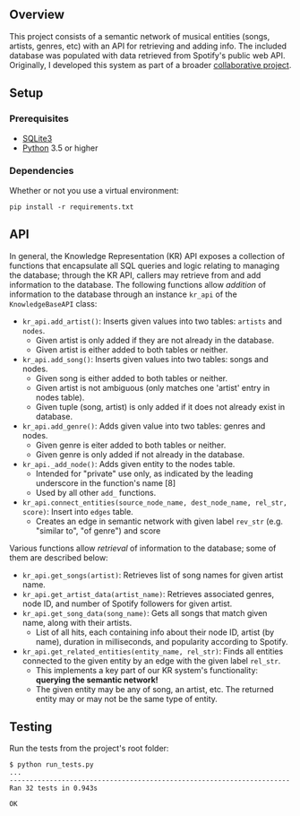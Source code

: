 ## Overview
This project consists of a semantic network of musical entities (songs, artists, genres, etc) with an API for retrieving and adding info. The included database was populated with data retrieved from Spotify's public web API. Originally, I developed this system as part of a broader [collaborative project](https://github.com/MIR-Directed-Research/intelligent-music-recommender).

## Setup
### Prerequisites
* [SQLite3](https://www.sqlite.org/download.html)
* [Python](https://www.python.org/downloads/) 3.5 or higher

### Dependencies
Whether or not you use a virtual environment:
```
pip install -r requirements.txt
```

## API
In general, the Knowledge Representation (KR) API exposes a collection of functions that encapsulate all SQL queries and logic relating to managing the database; through the KR API, callers may retrieve from and add information to the database. The following functions allow *addition* of information to the database through an instance `kr_api` of the `KnowledgeBaseAPI` class:

* `kr_api.add_artist()`: Inserts given values into two tables: `artists` and `nodes`.
  * Given artist is only added if they are not already in the database.
  * Given artist is either added to both tables or neither.
* `kr_api.add_song()`: Inserts given values into two tables: songs and nodes.
  * Given song is either added to both tables or neither.
  * Given artist is not ambiguous (only matches one 'artist' entry in nodes table).
  * Given tuple (song, artist) is only added if it does not already exist in database.
* `kr_api.add_genre()`: Adds given value into two tables: genres and nodes.
  * Given genre is eiter added to both tables or neither.
  * Given genre is only added if not already in the database.
* `kr_api._add_node()`: Adds given entity to the nodes table.
  * Intended for "private" use only, as indicated by the leading underscore in the function's name [8]
  * Used by all other `add_` functions.
* `kr_api.connect_entities(source_node_name, dest_node_name, rel_str, score)`: Insert into `edges` table.
  * Creates an edge in semantic network with given label `rev_str` (e.g. "similar to", "of genre") and score

Various functions allow *retrieval* of information to the database; some of them are described below:

* `kr_api.get_songs(artist)`: Retrieves list of song names for given artist name.
* `kr_api.get_artist_data(artist_name)`: Retrieves associated genres, node ID, and number of Spotify followers for given artist.
* `kr_api.get_song_data(song_name)`: Gets all songs that match given name, along with their artists.
  * List of all hits, each containing info about their node ID, artist (by name), duration in milliseconds, and popularity according to Spotify.
* `kr_api.get_related_entities(entity_name, rel_str)`: Finds all entities connected to the given entity by an edge with the given label `rel_str`.
  * This implements a key part of our KR system's functionality: **querying the semantic network!**
  * The given entity may be any of song, an artist, etc. The returned entity may or may not be the same type of entity.

## Testing
Run the tests from the project's root folder:
```
$ python run_tests.py
...
----------------------------------------------------------------------
Ran 32 tests in 0.943s

OK
```
